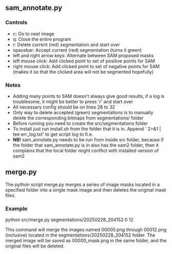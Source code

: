 ## sam_annotate.py

### Controls
- c: Go to next image
- q: Close the entire program
- r: Delete current (red) segmentation and start over
- spacebar: Accept current (red) segmentation (turns it green)
- left and right arrow keys: Alternate between SAM proposed masks
- left mouse click: Add clicked point to set of positive points for SAM
- right mouse click: Add clicked point to set of negative points for SAM (makes it so that the clicked area will not be segmented hopefully)
### Notes
- Adding many points to SAM doesn't always give good results, if a log is troublesome, it might be better to press 'r' and start over   
- All necessary config should be on lines 28 to 32    
- Only way to delete accepted (green) segmentations is to manually delete the corresponding bitmaps from segmentations/ folder
- Before running you need to create the src/segmentations folder
- To install just run install.sh from the folder that it is in. Append ' 2>&1 | tee err_log.txt' to get script log to fi.e.
- **NB!** sam_annotate.py needs to be run from inside src folder, because if the folder that sam_annotate.py is in also has the sam2 folder, then it complains that the local folder might conflict with installed version of sam2

## merge.py


The python script merge.py merges a series of image masks located in a specified folder into a single mask image and then deletes the original mask files.



### Example 


python src/merge.py segmentations/20250228_204152 0 12

This command will merge the images named 00000.png through 00012.png (inclusive) located in the segmentations/20250228_204152 folder. The merged image will be saved as 00000_mask.png in the same folder, and the original files will be deleted.
